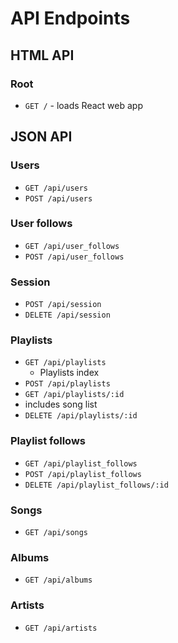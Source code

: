 # API Endpoints

## HTML API

### Root

- `GET /` - loads React web app

## JSON API

### Users

- `GET /api/users`
- `POST /api/users`

### User follows

- `GET /api/user_follows`
- `POST /api/user_follows`

### Session

- `POST /api/session`
- `DELETE /api/session`

### Playlists

- `GET /api/playlists`
  - Playlists index
- `POST /api/playlists`
- `GET /api/playlists/:id`
 - includes song list
- `DELETE /api/playlists/:id`

### Playlist follows

- `GET /api/playlist_follows`
- `POST /api/playlist_follows`
- `DELETE /api/playlist_follows/:id`

### Songs

- `GET /api/songs`


### Albums

- `GET /api/albums`

### Artists

- `GET /api/artists`
